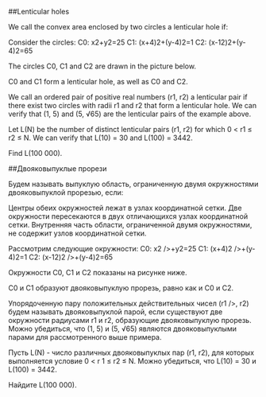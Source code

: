 ##Lenticular holes

We call the convex area enclosed by two circles a lenticular hole if:

Consider the circles:
C0: x2+y2=25
C1: (x+4)2+(y-4)2=1
C2: (x-12)2+(y-4)2=65


The circles C0, C1 and C2 are drawn in the picture below.

C0 and C1 form a lenticular hole, as well as C0 and C2.

We call an ordered pair of positive real numbers (r1, r2) a lenticular pair if there exist two circles with radii r1 and r2 that form a lenticular hole.
We can verify that (1, 5) and (5, √65) are the lenticular pairs of the example above.

Let L(N) be the number of distinct lenticular pairs (r1, r2) for which 0 < r1 ≤ r2 ≤ N.
We can verify that L(10) = 30 and L(100) = 3442.

Find L(100 000).

##Двояковыпуклые прорези

Будем называть выпуклую область, ограниченную двумя окружностями двояковыпуклой прорезью, если:

Центры обеих окружностей лежат в узлах координатной сетки.
Две окружности пересекаются в двух отличающихся узлах координатной сетки.
Внутренняя часть области, ограниченной двумя окружностями, не содержит узлов координатной сетки.


Рассмотрим следующие окружности:
C0:
x2
/>+y2=25
C1:
(x+4)2
/>+(y-4)2=1
C2:
(x-12)2
/>+(y-4)2=65


Окружности C0,
C1 и C2 показаны на рисунке ниже.


C0 и C1 образуют двояковыпуклую прорезь, равно как и C0 и C2.

Упорядоченную пару положительных действительных чисел (r1
/>, r2) будем называть двояковыпуклой парой, если существуют
две окружности радиусами r1 и r2, образующие двояковыпуклую прорезь.
Можно убедиться, что (1, 5) и (5, √65) являются двояковыпуклыми парами для рассмотренного выше примера.

Пусть L(N) - число различных двояковыпуклых пар (r1, r2), для которых выполняется условие 0
< r
1 ≤ r2 ≤ N.
Можно убедиться, что L(10) = 30 и L(100) = 3442.

Найдите L(100 000).

